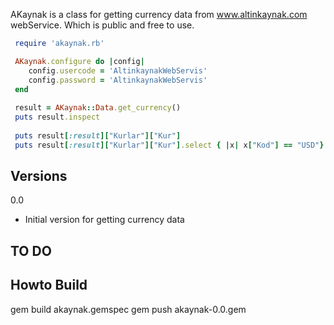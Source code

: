 AKaynak is a class for getting currency data from www.altinkaynak.com webService. Which is public and free to use.

```ruby
 require 'akaynak.rb'

 AKaynak.configure do |config|
 	config.usercode = 'AltinkaynakWebServis'
 	config.password = 'AltinkaynakWebServis'
 end
 
 result = AKaynak::Data.get_currency()
 puts result.inspect
 
 puts result[:result]["Kurlar"]["Kur"]
 puts result[:result]["Kurlar"]["Kur"].select { |x| x["Kod"] == "USD"}.first["Alis"]
```

## Versions
0.0
- Initial version for getting currency data


## TO DO


## Howto Build
gem build akaynak.gemspec
gem push akaynak-0.0.gem